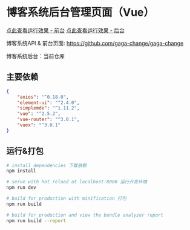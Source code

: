 # 博客系统后台管理页面（Vue）

[点此查看运行效果 - 前台](http://blog.junn.top)
[点此查看运行效果 - 后台](http://blog.junn.top/admin)

博客系统API & 前台页面: https://github.com/gaga-change/gaga-change

博客系统后台：当前仓库

## 主要依赖

``` json
{
    "axios": "^0.18.0",
    "element-ui": "^2.4.0",
    "simplemde": "^1.11.2",
    "vue": "^2.5.2",
    "vue-router": "^3.0.1",
    "vuex": "^3.0.1"
}
```

## 运行&打包

``` bash
# install dependencies 下载依赖
npm install

# serve with hot reload at localhost:8080 运行开发环境
npm run dev

# build for production with minification 打包
npm run build

# build for production and view the bundle analyzer report
npm run build --report
```